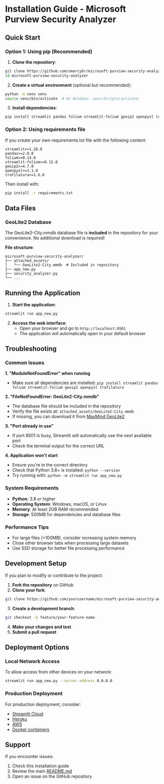 # Installation Guide - Microsoft Purview Security Analyzer

## Quick Start

### Option 1: Using pip (Recommended)

1. **Clone the repository**:
```bash
git clone https://github.com/umarcybr/microsoft-purview-security-analyzer.git
cd microsoft-purview-security-analyzer
```

2. **Create a virtual environment** (optional but recommended):
```bash
python -m venv venv
source venv/bin/activate  # On Windows: venv\Scripts\activate
```

3. **Install dependencies**:
```bash
pip install streamlit pandas folium streamlit-folium geoip2 openpyxl trafilatura
```

### Option 2: Using requirements file

If you create your own requirements.txt file with the following content:
```
streamlit>=1.28.0
pandas>=2.0.0
folium>=0.14.0
streamlit-folium>=0.15.0
geoip2>=4.7.0
openpyxl>=3.1.0
trafilatura>=1.6.0
```

Then install with:
```bash
pip install -r requirements.txt
```

## Data Files

### GeoLite2 Database

The GeoLite2-City.mmdb database file is **included** in the repository for your convenience. No additional download is required!

**File structure**:
```
microsoft-purview-security-analyzer/
├── attached_assets/
│   └── GeoLite2-City.mmdb  # Included in repository
├── app_new.py
├── security_analyzer.py
└── ...
```

## Running the Application

1. **Start the application**:
```bash
streamlit run app_new.py
```

2. **Access the web interface**:
   - Open your browser and go to `http://localhost:8501`
   - The application will automatically open in your default browser

## Troubleshooting

### Common Issues

**1. "ModuleNotFoundError" when running**
- Make sure all dependencies are installed: `pip install streamlit pandas folium streamlit-folium geoip2 openpyxl trafilatura`

**2. "FileNotFoundError: GeoLite2-City.mmdb"**
- The database file should be included in the repository
- Verify the file exists at: `attached_assets/GeoLite2-City.mmdb`
- If missing, you can download it from [MaxMind GeoLite2](https://dev.maxmind.com/geoip/geoip2/geolite2/)

**3. "Port already in use"**
- If port 8501 is busy, Streamlit will automatically use the next available port
- Check the terminal output for the correct URL

**4. Application won't start**
- Ensure you're in the correct directory
- Check that Python 3.8+ is installed: `python --version`
- Try running with: `python -m streamlit run app_new.py`

### System Requirements

- **Python**: 3.8 or higher
- **Operating System**: Windows, macOS, or Linux
- **Memory**: At least 2GB RAM recommended
- **Storage**: 500MB for dependencies and database files

### Performance Tips

- For large files (>100MB), consider increasing system memory
- Close other browser tabs when processing large datasets
- Use SSD storage for better file processing performance

## Development Setup

If you plan to modify or contribute to the project:

1. **Fork the repository** on GitHub
2. **Clone your fork**:
```bash
git clone https://github.com/yourusername/microsoft-purview-security-analyzer.git
```
3. **Create a development branch**:
```bash
git checkout -b feature/your-feature-name
```
4. **Make your changes and test**
5. **Submit a pull request**

## Deployment Options

### Local Network Access
To allow access from other devices on your network:
```bash
streamlit run app_new.py --server.address 0.0.0.0
```

### Production Deployment
For production deployment, consider:
- [Streamlit Cloud](https://streamlit.io/cloud)
- [Heroku](https://heroku.com)
- [AWS](https://aws.amazon.com)
- [Docker containers](https://docker.com)

## Support

If you encounter issues:
1. Check this installation guide
2. Review the main [README.md](README.md)
3. Open an issue on the GitHub repository